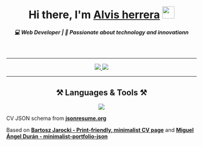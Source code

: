 <h1 align="center">Hi there, I'm <a href="https://www.blackcater.win/" target="_blank">Alvis herrera</a> <img
  src="https://github.com/blackcater/blackcater/raw/main/images/Hi.gif" height="32" /></h1> 

<h5 align="center"> 💻 Web Developer | 🚀 Passionate about technology and innovationn</h5>
<br /> 
  <hr/>
<div align="center">  
  <a href="https://www.linkedin.com/in/alvisherrera/" target="_blank">
    <img src="https://img.shields.io/badge/LinkedIn-0077B5?style=for-the-badge&logo=linkedin&logoColor=white" />
  </a>
  <a href="https://andr11s.github.io/Portafolio/" target="_blank">
     <img src="https://img.shields.io/badge/Portfolio-FF5722?style=for-the-badge&logo=todoist&logoColor=white" /> 
  </a>
</div> 
 <hr/>
 
<h2 align="center">⚒️ Languages & Tools ⚒️</h2>
 
<div align="center">   
<img src="https://skillicons.dev/icons?i=nestjs,nodejs,angular,typescript,mongodb,git,docker,npm,postman" width={100}/><br>
</div>

CV JSON schema from [**jsonresume.org**](https://jsonresume.org/schema/)

Based on [**Bartosz Jarocki - Print-friendly, minimalist CV page**](https://github.com/BartoszJarocki/cv) and [**Miguel Ángel Durán - minimalist-portfolio-json**](https://github.com/midudev/minimalist-portfolio-json)